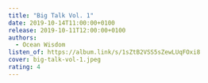 ```yaml
---
title: "Big Talk Vol. 1"
date: 2019-10-14T11:00:00+0100
release: 2019-10-11T12:00:00+0100
authors:
  - Ocean Wisdom
listen_of: https://album.link/s/1sZtB2VSS5sZewLUqFOxi8
cover: big-talk-vol-1.jpeg
rating: 4
---
```

